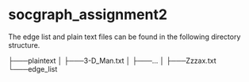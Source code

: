 # socgraph_assignment2

The edge list and plain text files can be found in the following directory structure.

├───plaintext
│   ├───3-D_Man.txt
│   ├───...
│   ├───Zzzax.txt
└───edge_list
